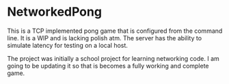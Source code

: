 NetworkedPong
=============

This is a TCP implemented pong game that is configured from the command line. It is a WIP and is lacking polish atm. The server has the ability to simulate latency for testing on a local host.

The project was initially a school project for learning networking code. I am going to be updating it so that is becomes a fully working and complete game.
